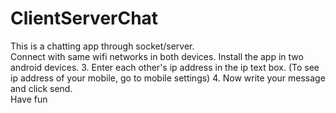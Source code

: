 # ClientServerChat
This is a chatting app through socket/server.  
Connect with same wifi networks in both devices. 
Install the app in two android devices. 3. Enter each other's ip address in the ip text box. (To see ip address of your mobile, go to mobile settings) 4. Now write your message and click send.  
Have fun  
